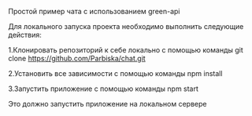Простой пример чата с использованием green-api


Для локального запуска проекта необходимо выполнить следующие действия:

1.Клонировать репозиторий к себе локально с помощью команды git clone https://github.com/Parbiska/chat.git

2.Установить все зависимости с помощью команды npm install

3.Запустить приложение с помощью команды npm start

Это должно запустить приложение на локальном сервере
